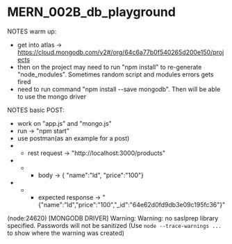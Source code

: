 # MERN_002B_db_playground

NOTES warm up:
- get into atlas -> https://cloud.mongodb.com/v2#/org/64c6a77b0f540265d200e150/projects
- then on the project may need to run "npm install" to re-generate "node_modules". Sometimes random script and modules errors gets fired
- need to run command "npm install --save mongodb". Then will be able to use the mongo driver

NOTES basic POST:
- work on "app.js" and "mongo.js"
- run -> "npm start"
- use postman(as an example for a post)
- - rest request -> "http://localhost:3000/products"
- - - body -> { "name":"ld", "price":"100"}
- - - expected response -> "{"name":"ld","price":"100","_id":"64e62d0fd9db3e09c195fc36"}"




(node:24620) [MONGODB DRIVER] Warning: Warning: no saslprep library specified. Passwords will not be sanitized
(Use `node --trace-warnings ...` to show where the warning was created)